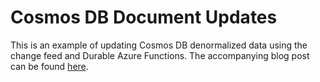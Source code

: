 # Cosmos DB Document Updates

This is an example of updating Cosmos DB denormalized data using the change feed and Durable Azure Functions. The accompanying blog post can be found [here](https://waymack.net/updating-denormalized-data).
